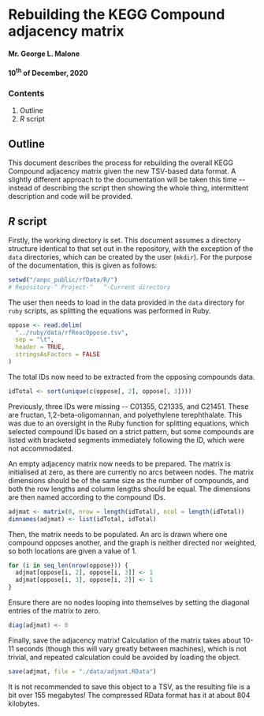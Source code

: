 # Rebuilding the KEGG Compound adjacency matrix
#### Mr. George L. Malone
#### 10<sup>th</sup> of December, 2020

### Contents
1.  Outline
2.  *R* script

## Outline

This document describes the process for rebuilding the overall KEGG Compound
adjacency matrix given the new TSV-based data format.  A slightly different
approach to the documentation will be taken this time -- instead of describing
the script then showing the whole thing, intermittent description and code will
be provided.

## *R* script

Firstly, the working directory is set.  This document assumes a directory
structure identical to that set out in the repository, with the exception of
the `data` directories, which can be created by the user (`mkdir`).  For the
purpose of the documentation, this is given as follows:

```r
setwd("/anpc_public/rfData/R/")
# Repository-^ Project-^   ^-Current directory
```

The user then needs to load in the data provided in the `data` directory for
`ruby` scripts, as splitting the equations was performed in Ruby.

```r
oppose <- read.delim(
  "../ruby/data/rfReacOppose.tsv",
  sep = "\t",
  header = TRUE,
  stringsAsFactors = FALSE
)
```

The total IDs now need to be extracted from the opposing compounds data.

```r
idTotal <- sort(unique(c(oppose[, 2], oppose[, 3])))
```

Previously, three IDs were missing -- C01355, C21335, and C21451.  These are
fructan, 1,2-beta-oligomannan, and polyethylene terephthalate.  This was due to
an oversight in the Ruby function for splitting equations, which selected
compound IDs based on a strict pattern, but some compounds are listed with
bracketed segments immediately following the ID, which were not accommodated.

An empty adjacency matrix now needs to be prepared.  The matrix is initialised
at zero, as there are currently no arcs between nodes. The matrix dimensions
should be of the same size as the number of compounds, and both the row lengths
and column lengths should be equal.  The dimensions are then named according to
the compound IDs.

```r
adjmat <- matrix(0, nrow = length(idTotal), ncol = length(idTotal))
dimnames(adjmat) <- list(idTotal, idTotal)
```

Then, the matrix needs to be populated.  An arc is drawn where one compound
opposes another, and the graph is neither directed nor weighted, so both
locations are given a value of 1.

```r
for (i in seq_len(nrow(oppose))) {
  adjmat[oppose[i, 2], oppose[i, 3]] <- 1
  adjmat[oppose[i, 3], oppose[i, 2]] <- 1
}
```

Ensure there are no nodes looping into themselves by setting the diagonal
entries of the matrix to zero.

```r
diag(adjmat) <- 0
```

Finally, save the adjacency matrix!  Calculation of the matrix takes about
10-11 seconds (though this will vary greatly between machines), which is not
trivial, and repeated calculation could be avoided by loading the object.

```r
save(adjmat, file = "./data/adjmat.RData")
```

It is not recommended to save this object to a TSV, as the resulting file is a
bit over 155 megabytes!  The compressed RData format has it at about 804
kilobytes.
